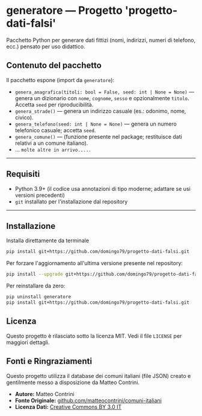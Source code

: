 # generatore — Progetto 'progetto-dati-falsi'

Pacchetto Python per generare dati fittizi (nomi, indirizzi, numeri di telefono, ecc.) pensato per uso didattico.

## Contenuto del pacchetto
Il pacchetto espone (import da `generatore`):
- `genera_anagrafica(titoli: bool = False, seed: int | None = None)` — genera un dizionario con `nome`, `cognome`, `sesso` e opzionalmente `titolo`. Accetta `seed` per riproducibilità.
- `genera_strade()` — genera un indirizzo casuale (es.: odonimo, nome, civico).
- `genera_telefono(seed: int | None = None)` — genera un numero telefonico casuale; accetta `seed`.
- `genera_comune()` — (funzione presente nel package; restituisce dati relativi a un comune italiano).
- ... `molte altre in arrivo.....`

---

## Requisiti
- Python 3.9+ (il codice usa annotazioni di tipo moderne; adattare se usi versioni precedenti)
- `git` installato per l'installazione dal repository

---

## Installazione

Installa direttamente da terminale
```bash
pip install git+https://github.com/domingo79/progetto-dati-falsi.git
```

Per forzare l'aggiornamento all'ultima versione presente nel repository:
```bash
pip install --upgrade git+https://github.com/domingo79/progetto-dati-falsi.git
```
Per reinstallare da zero:
```bash
pip uninstall generatore
pip install git+https://github.com/domingo79/progetto-dati-falsi.git
```

## Licenza
Questo progetto è rilasciato sotto la licenza MIT. Vedi il file `LICENSE` per maggiori dettagli.


## Fonti e Ringraziamenti

Questo progetto utilizza il database dei comuni italiani (file JSON) creato e gentilmente messo a disposizione da Matteo Contrini.

* **Autore:** Matteo Contrini
* **Fonte Originale:** [github.com/matteocontrini/comuni-italiani](https://github.com/matteocontrini/comuni-italiani)
* **Licenza Dati:** [Creative Commons BY 3.0 IT](https://creativecommons.org/licenses/by/3.0/it/)




